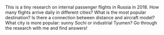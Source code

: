 This is a tiny research on internal passenger flights in Russia in 2018. 
How many flights arrive daily in different cities? 
What is the most popular destination?
Is there a connection between distance and aircraft model?
What city is more popular: sunny Sochi or industrial Tyumen?
Go through the research with me and find answers!
